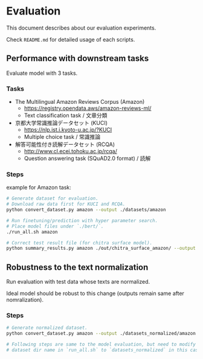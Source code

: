 # Evaluation

This document describes about our evaluation experiments.

Check `README.md` for detailed usage of each scripts.


## Performance with downstream tasks

Evaluate model with 3 tasks.

### Tasks

- The Multilingual Amazon Reviews Corpus (Amazon)
    - https://registry.opendata.aws/amazon-reviews-ml/
    - Text classification task / 文章分類
- 京都大学常識推論データセット (KUCI)
    - https://nlp.ist.i.kyoto-u.ac.jp/?KUCI
    - Multiple choice task / 常識推論
- 解答可能性付き読解データセット (RCQA)
    - http://www.cl.ecei.tohoku.ac.jp/rcqa/
    - Question answering task (SQuAD2.0 format) / 読解

### Steps

example for Amazon task:

```bash
# Generate dataset for evaluation.
# Download raw data first for KUCI and RCQA.
python convert_dataset.py amazon --output ./datasets/amazon

# Run finetuning/prediction with hyper parameter search.
# Place model files under `./bert/`.
./run_all.sh amazon

# Correct test result file (for chitra surface model).
python summary_results.py amazon ./out/chitra_surface_amazon/ --output ./summary.csv
```


## Robustness to the text normalization

Run evaluation with test data whose texts are normalized.

Ideal model should be robust to this change (outputs remain same after nomralization).

### Steps

```bash
# Generate normalized dataset.
python convert_dataset.py amazon --output ./datasets_normalized/amazon

# Following steps are same to the model evaluation, but need to modify
# dataset dir name in `run_all.sh` to `datasets_normalized` in this case.
```

